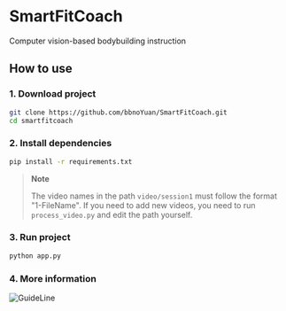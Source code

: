 # SmartFitCoach
Computer vision-based bodybuilding instruction

## How to use

### 1. Download project

```bash
git clone https://github.com/bbnoYuan/SmartFitCoach.git
cd smartfitcoach
```

### 2. Install dependencies

```bash
pip install -r requirements.txt
```

> **Note**
> 
>  The video names in the path `video/session1` must follow the format "1-FileName". If you need to add new videos, you need to run `process_video.py` and edit the path yourself.

### 3. Run project

```bash
python app.py
```
### 4. More information
![GuideLine](https://user-images.githubusercontent.com/97234929/231226227-1e9d7fa6-a367-4f37-99b7-f75ce7ad1cdd.png)


